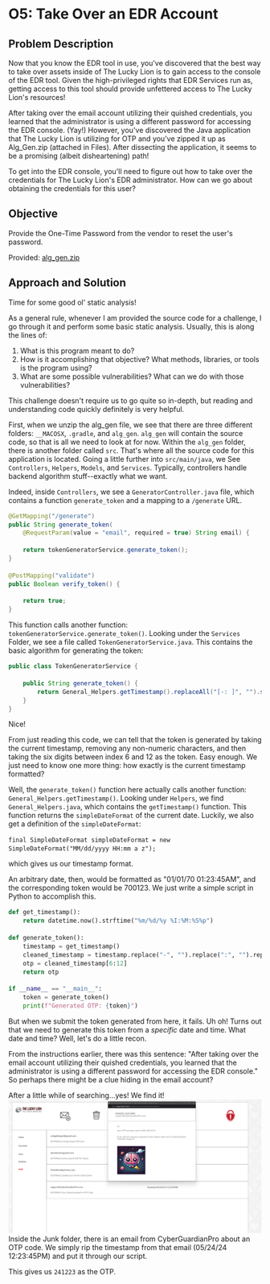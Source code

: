 # O5: Take Over an EDR Account

## Problem Description
Now that you know the EDR tool in use, you've discovered that the best way to take over assets inside of The Lucky Lion is to gain access to the console of the EDR tool. Given the high-privileged rights that EDR Services run as, getting access to this tool should provide unfettered access to The Lucky Lion's resources!

After taking over the email account utilizing their quished credentials, you learned that the administrator is using a different password for accessing the EDR console. (Yay!) However, you've discovered the Java application that The Lucky Lion is utilizing for OTP and you've zipped it up as Alg_Gen.zip (attached in Files). After dissecting the application, it seems to be a promising (albeit disheartening) path!

To get into the EDR console, you'll need to figure out how to take over the credentials for The Lucky Lion's EDR administrator. How can we go about obtaining the credentials for this user?

## Objective
Provide the One-Time Password from the vendor to reset the user's password.

Provided: [alg_gen.zip](resources/alg_gen.zip)

## Approach and Solution
Time for some good ol' static analysis!

As a general rule, whenever I am provided the source code for a challenge, I go through it and perform some basic static analysis. Usually, this is along the lines of:
1) What is this program meant to do?
2) How is it accomplishing that objective? What methods, libraries, or tools is the program using?
3) What are some possible vulnerabilities? What can we do with those vulnerabilities?

This challenge doesn't require us to go quite so in-depth, but reading and understanding code quickly definitely is very helpful.

First, when we unzip the alg_gen file, we see that there are three different folders: `__MACOSX`, `.gradle`, and `alg_gen`. `alg_gen` will contain the source code, so that is all we need to look at for now. Within the `alg_gen` folder, there is another folder called `src`. That's where all the source code for this application is located. Going a little further into `src/main/java`, we See `Controllers`, `Helpers`, `Models`, and `Services`. Typically, controllers handle backend algorithm stuff--exactly what we want.

Indeed, inside `Controllers`, we see a `GeneratorController.java` file, which contains a function `generate_token` and a mapping to a `/generate` URL. 

```java
@GetMapping("/generate")
public String generate_token(
    @RequestParam(value = "email", required = true) String email) {

    return tokenGeneratorService.generate_token();
}

@PostMapping("validate")
public Boolean verify_token() {

    return true;
}
```
This function calls another function: `tokenGeneratorService.generate_token()`. Looking under the `Services` Folder, we see a file called `TokenGeneratorService.java`. This contains the basic algorithm for generating the token:

```java
public class TokenGeneratorService {

    public String generate_token() {
        return General_Helpers.getTimestamp().replaceAll("[-: ]", "").substring(6,12);
    }
}
```

Nice!

From just reading this code, we can tell that the token is generated by taking the current timestamp, removing any non-numeric characters, and then taking the six digits between index 6 and 12 as the token. Easy enough. We just need to know one more thing: how exactly is the current timestamp formatted?

Well, the `generate_token()` function here actually calls another function: `General_Helpers.getTimestamp()`. Looking under `Helpers`, we find `General_Helpers.java`, which contains the `getTimestamp()` function. This function returns the `simpleDateFormat` of the current date. Luckily, we also get a definition of the `simpleDateFormat`:

`final SimpleDateFormat simpleDateFormat = new SimpleDateFormat("MM/dd/yyyy HH:mm a z");`

which gives us our timestamp format.

An arbitrary date, then, would be formatted as "01/01/70 01:23:45AM", and the corresponding token would be 700123.
We just write a simple script in Python to accomplish this.

```python
def get_timestamp():
    return datetime.now().strftime("%m/%d/%y %I:%M:%S%p")

def generate_token():
    timestamp = get_timestamp()
    cleaned_timestamp = timestamp.replace("-", "").replace(":", "").replace(" ", "")
    otp = cleaned_timestamp[6:12]
    return otp

if __name__ == "__main__":
    token = generate_token()
    print(f"Generated OTP: {token}")
```

But when we submit the token generated from here, it fails. Uh oh! Turns out that we need to generate this token from a *specific* date and time. What date and time? Well, let's do a little recon.

From the instructions earlier, there was this sentence: "After taking over the email account utilizing their quished credentials, you learned that the administrator is using a different password for accessing the EDR console." So perhaps there might be a clue hiding in the email account?

After a little while of searching...yes! We find it!
![Email!](img/o5-1.png)
Inside the Junk folder, there is an email from CyberGuardianPro about an OTP code. We simply rip the timestamp from that email (05/24/24 12:23:45PM) and put it through our script.

This gives us `241223` as the OTP.